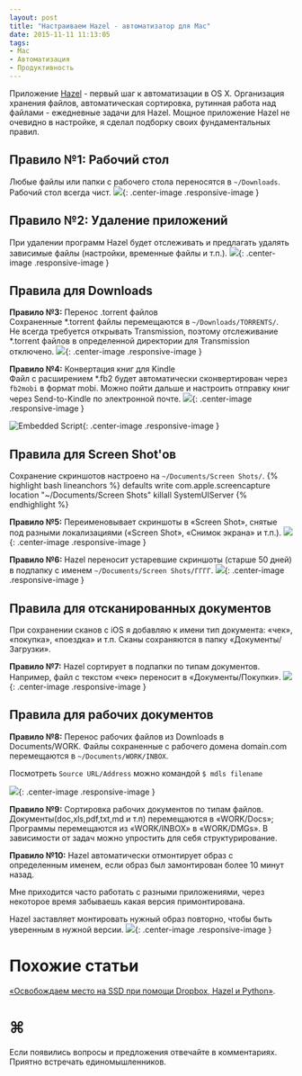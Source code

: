 ```yaml
---
layout: post
title: "Настраиваем Hazel - автоматизатор для Mac"
date: 2015-11-11 11:13:05
tags:
- Mac
- Автоматизация
- Продуктивность
---
```


Приложение [Hazel](https://www.noodlesoft.com/hazel.php) - первый шаг к автоматизации в OS X. Организация хранения файлов, автоматическая сортировка, рутинная работа над файлами - ежедневные задачи для Hazel. Мощное приложение Hazel не очевидно в настройке, я сделал подборку своих фундаментальных правил. 

## Правило №1: Рабочий стол
Любые файлы или папки с рабочего стола переносятся в `~/Downloads`.  
Рабочий стол всегда чист.
![](/images/2015/11/hazel-01.png){: .center-image .responsive-image }


## Правило №2: Удаление приложений
При удалении программ Hazel будет отслеживать и предлагать удалять зависимые файлы (настройки, временные файлы и т.п.).
![](/images/2015/11/hazel-02.png){: .center-image .responsive-image }
 
## Правила для Downloads

**Правило №3:** Перенос .torrent файлов  
Сохраненные *.torrent файлы перемещаются в `~/Downloads/TORRENTS/`.  
Не всегда требуется открывать Transmission, поэтому отслеживание *.torrent файлов в определенной директории для Transmission отключено.
![](/images/2015/11/hazel-03.png){: .center-image .responsive-image }


**Правило №4:** Конвертация книг для Kindle  
Файл с расширением *.fb2 будет автоматически сконвертирован через `fb2mobi` в формат mobi. Можно пойти дальше и настроить отправку книг через Send-to-Kindle по электронной почте.
![](/images/2015/11/hazel-04.png){: .center-image .responsive-image }

![Embedded Script](/images/2015/11/hazel-05.png){: .center-image .responsive-image }

## Правила для Screen Shot'ов
Cохранение скриншотов настроено на `~/Documents/Screen Shots/`.
{% highlight bash lineanchors %}
defaults write com.apple.screencapture location "~/Documents/Screen Shots"
killall SystemUIServer
{% endhighlight %}


**Правило №5:** Переименовывает скриншоты в «Screen Shot», снятые под разными локализациями («Screen Shot», «Снимок экрана» и т.п.). 
![](/images/2015/11/hazel-06.png){: .center-image .responsive-image }

**Правило №6:** Hazel переносит устаревшие скриншоты (старше 50 дней) в подпапку c именем `~/Documents/Screen Shots/ГГГГ`.
![](/images/2015/11/hazel-07.png){: .center-image .responsive-image }


## Правила для отсканированных документов
При сохранении сканов с iOS я добавляю к имени тип документа: «чек», «покупка», «поездка» и т.п. Сканы сохраняются в папку «Документы/Загрузки».

**Правило №7:** Hazel сортирует в подпапки по типам документов. Например, файл с текстом «чек» переносит в «Документы/Покупки».
![](/images/2015/11/hazel-08.png){: .center-image .responsive-image }

## Правила для рабочих документов
**Правило №8:** Перенос рабочих файлов из Downloads в Documents/WORK. Файлы сохраненные с рабочего домена domain.com перемещаются в `~/Documents/WORK/INBOX`.  

Посмотреть `Source URL/Address` можно командой `$ mdls filename`

![](/images/2015/11/hazel-09.png){: .center-image .responsive-image }


**Правило №9:** Сортировка рабочих документов по типам файлов. Документы(doc,xls,pdf,txt,md и т.п) перемещаются в «WORK/Docs»;
Программы перемещаются из «WORK/INBOX» в «WORK/DMGs».
В зависимости от задач можно упростить для себя структурирование.

**Правило №10:** Hazel автоматически отмонтирует образ с определенным именем, если образ был замонтирован более 10 минут назад. 

Мне приходится часто работать с разными приложениями, через некоторое время забываешь какая версия примонтирована. 

Hazel заставляет монтировать нужный образ повторно, чтобы быть уверенным в нужной версии.
![](/images/2015/11/hazel-10.png){: .center-image .responsive-image }


# Похожие статьи
[«Освобождаем место на SSD при помощи Dropbox, Hazel и Python»](http://pavel.miroshnichen.co/2015/02/02/hazel-ios-apps/).

# ⌘
Если появились вопросы и предложения отвечайте в комментариях.  
Приятно встречать единомышленников.



